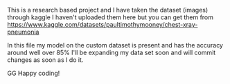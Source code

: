 This is a research based project and I have taken the dataset (images) through kaggle I haven't uploaded them here but you can get them from 
https://www.kaggle.com/datasets/paultimothymooney/chest-xray-pneumonia

In this file my model on the custom dataset is present and has the accuracy around well over 85% I'll be expanding my data set soon and will commit changes as soon as I do it.

GG Happy coding!
